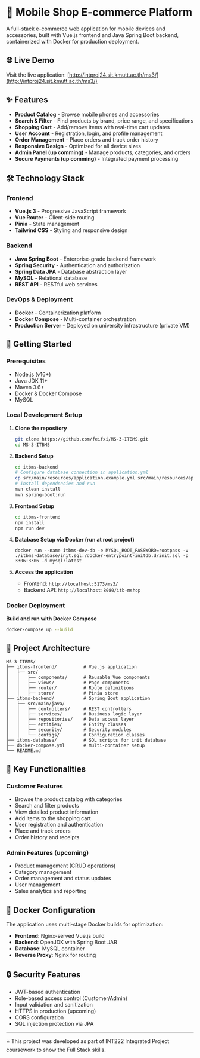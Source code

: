 # 📱  Mobile Shop E-commerce Platform

A full-stack e-commerce web application for mobile devices and accessories, built with Vue.js frontend and Java Spring Boot backend, containerized with Docker for production deployment.

## 🌐 Live Demo

Visit the live application: [http://intproj24.sit.kmutt.ac.th/ms3/](http://intproj24.sit.kmutt.ac.th/ms3/)

## ✨ Features

- **Product Catalog** - Browse mobile phones and accessories
- **Search & Filter** - Find products by brand, price range, and specifications
- **Shopping Cart** - Add/remove items with real-time cart updates
- **User Account** - Registration, login, and profile management
- **Order Management** - Place orders and track order history
- **Responsive Design** - Optimized for all device sizes
- **Admin Panel (up comming)** - Manage products, categories, and orders
- **Secure Payments (up comming)** - Integrated payment processing

## 🛠️ Technology Stack

### Frontend
- **Vue.js 3** - Progressive JavaScript framework
- **Vue Router** - Client-side routing
- **Pinia** - State management
- **Tailwind CSS** - Styling and responsive design

### Backend
- **Java Spring Boot** - Enterprise-grade backend framework
- **Spring Security** - Authentication and authorization
- **Spring Data JPA** - Database abstraction layer
- **MySQL** - Relational database
- **REST API** - RESTful web services

### DevOps & Deployment
- **Docker** - Containerization platform
- **Docker Compose** - Multi-container orchestration
- **Production Server** - Deployed on university infrastructure (private VM)

## 🚀 Getting Started

### Prerequisites

- Node.js (v16+)
- Java JDK 11+
- Maven 3.6+
- Docker & Docker Compose
- MySQL

### Local Development Setup

1. **Clone the repository**
   ```bash
   git clone https://github.com/feifxi/MS-3-ITBMS.git
   cd MS-3-ITBMS
   ```

2. **Backend Setup**
   ```bash
   cd itbms-backend
   # Configure database connection in application.yml
   cp src/main/resources/application.example.yml src/main/resources/application.yml
   # Install dependencies and run
   mvn clean install
   mvn spring-boot:run
   ```

3. **Frontend Setup**
   ```bash
   cd itbms-frontend
   npm install
   npm run dev
   ```

4. **Database Setup via Docker (run at root project)**
   ```docker
   docker run --name itbms-dev-db -e MYSQL_ROOT_PASSWORD=rootpass -v ./itbms-database/init.sql:/docker-entrypoint-initdb.d/init.sql -p 3306:3306 -d mysql:latest
   ```
   
5. **Access the application**
   - Frontend: `http://localhost:5173/ms3/`
   - Backend API: `http://localhost:8080/itb-mshop`

### Docker Deployment

**Build and run with Docker Compose**
   ```bash
   docker-compose up --build
   ```


## 📁 Project Architecture

```
MS-3-ITBMS/
├── itbms-frontend/          # Vue.js application
│   ├── src/
│   │   ├── components/      # Reusable Vue components
│   │   ├── views/           # Page components
│   │   ├── router/          # Route definitions
│   │   ├── store/           # Pinia store 
├── itbms-backend/           # Spring Boot application
│   ├── src/main/java/
│   │   ├── controllers/     # REST controllers
│   │   ├── services/        # Business logic layer
│   │   ├── repositories/    # Data access layer
│   │   ├── entities/        # Entity classes
│   │   ├── security/        # Security modules
│   │   └── configs/         # Configuration classes
├── itbms-database/          # SQL scripts for init database
├── docker-compose.yml       # Multi-container setup
└── README.md
```

## 🔧 Key Functionalities

### Customer Features
- Browse the product catalog with categories
- Search and filter products
- View detailed product information
- Add items to the shopping cart
- User registration and authentication
- Place and track orders
- Order history and receipts

### Admin Features (upcoming)
- Product management (CRUD operations)
- Category management
- Order management and status updates
- User management
- Sales analytics and reporting

## 🐳 Docker Configuration

The application uses multi-stage Docker builds for optimization:

- **Frontend**: Nginx-served Vue.js build
- **Backend**: OpenJDK with Spring Boot JAR
- **Database**: MySQL container
- **Reverse Proxy**: Nginx for routing

## 🔒 Security Features

- JWT-based authentication
- Role-based access control (Customer/Admin)
- Input validation and sanitization
- HTTPS in production (upcoming)
- CORS configuration
- SQL injection protection via JPA

---
⭐ This project was developed as part of INT222 Integrated Project coursework to show the Full Stack skills.

